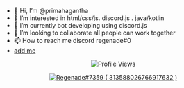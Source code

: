 - 👋 Hi, I’m @primahagantha
- 👀 I’m interested in html/css/js. discord.js . java/kotlin
- 🌱 I’m currently bot developing using  discord.js 
- 💞️ I’m looking to collaborate all people can work together
- 📫 How to reach me discord regenade#0
- [add me](https://discord.gg/angkringan)

<p align="center" ## Me <img src= "https://cdn.discordapp.com/emojis/894175687878017055.png?size=80" alt='stats' width="20px">

<p align="center"> <img src="https://komarev.com/ghpvc/?username=gebwyd" alt="Profile Views" /> </p>  

<p align="center">
  <a href="https://discord.com/users/313588026766917632">
     <img src="https://discord.c99.nl/widget/theme-1/313588026766917632.png" alt="Regenade#7359 ( 313588026766917632 )"/>
       </a>
</p>

<!---
primahagantha/primahagantha is a ✨ special ✨ repository because its `README.md` (this file) appears on your GitHub profile.
You can click the Preview link to take a look at your changes.
--->
